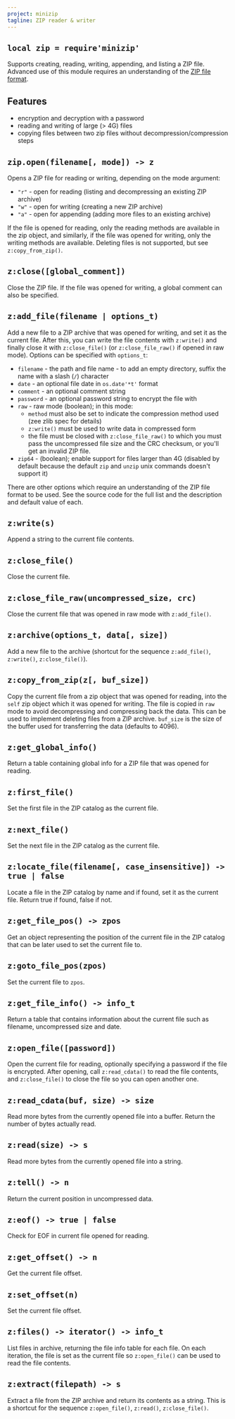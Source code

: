 ```yaml
---
project: minizip
tagline: ZIP reader & writer
---
```


## `local zip = require'minizip'`

Supports creating, reading, writing, appending, and listing a ZIP file. Advanced use of this module requires an understanding of the [ZIP file format].

## Features

  * encryption and decryption with a password
  * reading and writing of large (> 4G) files
  * copying files between two zip files without decompression/compression steps

## `zip.open(filename[, mode]) -> z`

Opens a ZIP file for reading or writing, depending on the mode argument:

  * `"r"` - open for reading (listing and decompressing an existing ZIP archive)
  * `"w"` - open for writing (creating a new ZIP archive)
  * `"a"` - open for appending (adding more files to an existing archive)

If the file is opened for reading, only the reading methods are available in the zip object, and similarly, if the file was opened for writing, only the writing methods are available. Deleting files is not supported, but see `z:copy_from_zip()`.

## `z:close([global_comment])`

Close the ZIP file. If the file was opened for writing, a global comment can also be specified.

## `z:add_file(filename | options_t)`

Add a new file to a ZIP archive that was opened for writing, and set it as the current file. After this, you can write the file contents with `z:write()` and finally close it with `z:close_file()` (or `z:close_file_raw()` if opened in raw mode). Options can be specified with `options_t`:

  * `filename` - the path and file name - to add an empty directory, suffix the name with a slash (`/`) character
  * `date` - an optional file date in `os.date'*t'` format
  * `comment` - an optional comment string
  * `password` - an optional password string to encrypt the file with
  * `raw` - raw mode (boolean); in this mode:
    * `method` must also be set to indicate the compression method used (zee zlib spec for details)
    * `z:write()` must be used to write data in compressed form
    * the file must be closed with `z:close_file_raw()` to which you must pass the uncompressed file size and the CRC checksum, or you'll get an invalid ZIP file.
  * `zip64` - (boolean); enable support for files larger than 4G (disabled by default because the default `zip` and `unzip` unix commands doesn't support it)

There are other options which require an understanding of the ZIP file format to be used. See the source code for the full list and the description and default value of each.

## `z:write(s)`

Append a string to the current file contents.

## `z:close_file()`

Close the current file.

## `z:close_file_raw(uncompressed_size, crc)`

Close the current file that was opened in raw mode with `z:add_file()`.

## `z:archive(options_t, data[, size])`

Add a new file to the archive (shortcut for the sequence `z:add_file()`, `z:write()`, `z:close_file()`).

## `z:copy_from_zip(z[, buf_size])`

Copy the current file from a zip object that was opened for reading, into the `self` zip object which it was opened for writing. The file is copied in `raw` mode to avoid decompressing and compressing back the data. This can be used to implement deleting files from a ZIP archive. `buf_size` is the size of the buffer used for transferring the data (defaults to 4096).

## `z:get_global_info()`

Return a table containing global info for a ZIP file that was opened for reading.

## `z:first_file()`

Set the first file in the ZIP catalog as the current file.

## `z:next_file()`

Set the next file in the ZIP catalog as the current file.

## `z:locate_file(filename[, case_insensitive]) -> true | false`

Locate a file in the ZIP catalog by name and if found, set it as the current file. Return true if found, false if not.

## `z:get_file_pos() -> zpos`

Get an object representing the position of the current file in the ZIP catalog that can be later used to set the current file to.

## `z:goto_file_pos(zpos)`

Set the current file to `zpos`.

## `z:get_file_info() -> info_t`

Return a table that contains information about the current file such as filename, uncompressed size and date.

## `z:open_file([password])`

Open the current file for reading, optionally specifying a password if the file is encrypted. After opening, call `z:read_cdata()` to read the file contents, and `z:close_file()` to close the file so you can open another one.

## `z:read_cdata(buf, size) -> size`

Read more bytes from the currently opened file into a buffer. Return the number of bytes actually read.

## `z:read(size) -> s`

Read more bytes from the currently opened file into a string.

## `z:tell() -> n`

Return the current position in uncompressed data.

## `z:eof() -> true | false`

Check for EOF in current file opened for reading.

## `z:get_offset() -> n`

Get the current file offset.

## `z:set_offset(n)`

Set the current file offset.

## `z:files() -> iterator() -> info_t`

List files in archive, returning the file info table for each file. On each iteration, the file is set as the current file so `z:open_file()` can be used to read the file contents.

## `z:extract(filepath) -> s`

Extract a file from the ZIP archive and return its contents as a string. This is a shortcut for the sequence `z:open_file()`, `z:read()`, `z:close_file()`.

[ZIP file format]: http://www.pkware.com/documents/casestudies/APPNOTE.TXT
